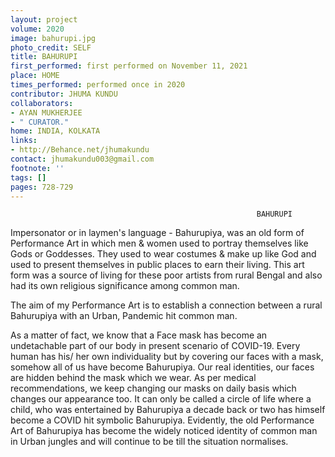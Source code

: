 ```yaml
---
layout: project
volume: 2020
image: bahurupi.jpg
photo_credit: SELF
title: BAHURUPI
first_performed: first performed on November 11, 2021
place: HOME
times_performed: performed once in 2020
contributor: JHUMA KUNDU
collaborators:
- AYAN MUKHERJEE
- " CURATOR."
home: INDIA, KOLKATA
links:
- http://Behance.net/jhumakundu
contact: jhumakundu003@gmail.com
footnote: ''
tags: []
pages: 728-729
---
```




                                                           BAHURUPI

Impersonator or in laymen's language - Bahurupiya, was an old form of Performance Art in which men & women used to portray themselves like Gods or Goddesses. They used to wear costumes & make up like God and used to present themselves in public places to earn their living. This art form was a source of living for these poor artists from rural Bengal and also had its own religious significance among common man.

The aim of my Performance Art is to establish a connection between a rural Bahurupiya with an Urban, Pandemic hit common man.

As a matter of fact, we know that a Face mask has become an undetachable part of our body in present scenario of COVID-19. Every human has his/ her own individuality but by covering our faces with a mask, somehow all of us have become Bahurupiya. Our real identities, our faces are hidden behind the mask which we wear. As per medical recommendations, we keep changing our masks on daily basis which changes our appearance too. It can only be called a circle of life where a child, who was entertained by Bahurupiya a decade back or two has himself become a COVID hit symbolic Bahurupiya. Evidently, the old Performance Art of Bahurupiya has become the widely noticed identity of common man in Urban jungles and will continue to be till the situation normalises.
